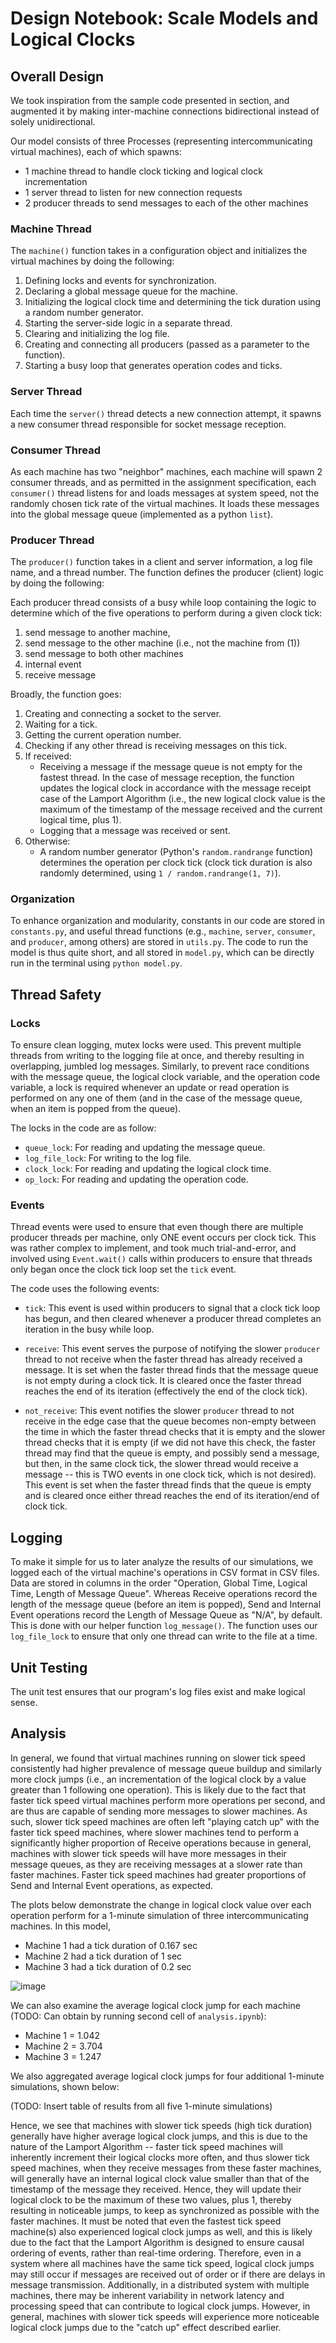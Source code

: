 # Design Notebook: Scale Models and Logical Clocks ###

## Overall Design
We took inspiration from the sample code presented in section, and augmented it by making inter-machine connections bidirectional instead of solely unidirectional.

Our model consists of three Processes (representing intercommunicating virtual machines), each of which spawns:
- 1 machine thread to handle clock ticking and logical clock incrementation
- 1 server thread to listen for new connection requests
- 2 producer threads to send messages to each of the other machines

### Machine Thread
The `machine()` function takes in a configuration object and initializes the virtual machines by doing the following:
1. Defining locks and events for synchronization.
2. Declaring a global message queue for the machine.
3. Initializing the logical clock time and determining the tick duration using a random number generator.
4. Starting the server-side logic in a separate thread.
5. Clearing and initializing the log file.
6. Creating and connecting all producers (passed as a parameter to the function).
7. Starting a busy loop that generates operation codes and ticks.


### Server Thread
Each time the `server()` thread detects a new connection attempt, it spawns a new consumer thread responsible for socket message reception.

### Consumer Thread
As each machine has two "neighbor" machines, each machine will spawn 2 consumer threads, and as permitted in the assignment specification, each `consumer()` thread listens for and loads messages at system speed, not the randomly chosen tick rate of the virtual machines. It loads these messages into the global message queue (implemented as a python `list`).

### Producer Thread
The `producer()` function takes in a client and server information, a log file name, and a thread number. The function defines the producer (client) logic by doing the following:

Each producer thread consists of a busy while loop containing the logic to determine which of the five operations to perform during a given clock tick:
1. send message to another machine,
2. send message to the other machine (i.e., not the machine from (1))
3. send message to both other machines
4. internal event
5. receive message

Broadly, the function goes:
1. Creating and connecting a socket to the server.
2. Waiting for a tick.
3. Getting the current operation number.
4. Checking if any other thread is receiving messages on this tick.
5. If received:
    - Receiving a message if the message queue is not empty for the fastest thread. In the case of message reception, the function updates the logical clock in accordance with the message receipt case of the Lamport Algorithm (i.e., the new logical clock value is the maximum of the timestamp of the message received and the current logical time, plus 1).
    - Logging that a message was received or sent.
6. Otherwise:
    - A random number generator (Python's `random.randrange` function) determines the operation per clock tick (clock tick duration is also randomly determined, using `1 / random.randrange(1, 7)`).

### Organization
To enhance organization and modularity, constants in our code are stored in `constants.py`, and useful thread functions (e.g., `machine`, `server`, `consumer`, and `producer`, among others) are stored in `utils.py`. The code to run the model is thus quite short, and all stored in `model.py`, which can be directly run in the terminal using `python model.py`.

## Thread Safety
### Locks
To ensure clean logging, mutex locks were used. This prevent multiple threads from writing to the logging file at once, and thereby resulting in overlapping, jumbled log messages. Similarly, to prevent race conditions with the message queue, the logical clock variable, and the operation code variable, a lock is required whenever an update or read operation is performed on any one of them (and in the case of the message queue, when an item is popped from the queue).

The locks in the code are as follow:
- `queue_lock`: For reading and updating the message queue.
- `log_file_lock`: For writing to the log file.
- `clock_lock`: For reading and updating the logical clock time.
- `op_lock`: For reading and updating the operation code.

### Events
Thread events were used to ensure that even though there are multiple producer threads per machine, only ONE event occurs per clock tick. This was rather complex to implement, and took much trial-and-error, and involved using `Event.wait()` calls within producers to ensure that threads only began once the clock tick loop set the `tick` event.

The code uses the following events:
- `tick`: This event is used within producers to signal that a clock tick loop has begun, and then cleared whenever a producer thread completes an iteration in the busy while loop.

- `receive`: This event serves the purpose of notifying the slower `producer` thread to not receive when the faster thread has already received a message. It is set when the faster thread finds that the message queue is not empty during a clock tick. It is cleared once the faster thread reaches the end of its iteration (effectively the end of the clock tick).

- `not_receive`: This event notifies the slower `producer` thread to not receive in the edge case that the queue becomes non-empty between the time in which the faster thread checks that it is empty and the slower thread checks that it is empty (if we did not have this check, the faster thread may find that the queue is empty, and possibly send a message, but then, in the same clock tick, the slower thread would receive a message -- this is TWO events in one clock tick, which is not desired). This event is set when the faster thread finds that the queue is empty and is cleared once either thread reaches the end of its iteration/end of clock tick.

## Logging
To make it simple for us to later analyze the results of our simulations, we logged each of the virtual machine's operations in CSV format in CSV files. Data are stored in columns in the order "Operation, Global Time, Logical Time, Length of Message Queue". Whereas Receive operations record the length of the message queue (before an item is popped), Send and Internal Event operations record the Length of Message Queue as "N/A", by default. This is done with our helper function `log_message()`. The function uses our `log_file_lock` to ensure that only one thread can write to the file at a time.

## Unit Testing
The unit test ensures that our program's log files exist and make logical sense.

## Analysis
In general, we found that virtual machines running on slower tick speed consistently had higher prevalence of message queue buildup and similarly more clock jumps (i.e., an incrementation of the logical clock by a value greater than 1 following one operation). This is likely due to the fact that faster tick speed virtual machines perform more operations per second, and are thus are capable of sending more messages to slower machines. As such, slower tick speed machines are often left "playing catch up" with the faster tick speed machines, where slower machines tend to perform a significantly higher proportion of Receive operations because in general, machines with slower tick speeds will have more messages in their message queues, as they are receiving messages at a slower rate than faster machines. Faster tick speed machines had greater proportions of Send and Internal Event operations, as expected.

The plots below demonstrate the change in logical clock value over each operation perform for a 1-minute simulation of three intercommunicating machines. In this model,
- Machine 1 had a tick duration of 0.167 sec
- Machine 2 had a tick duration of 1 sec
- Machine 3 had a tick duration of 0.2 sec

![image](analysis.png)

We can also examine the average logical clock jump for each machine (TODO: Can obtain by running second cell of `analysis.ipynb`):
- Machine 1 = 1.042
- Machine 2 = 3.704
- Machine 3 = 1.247

We also aggregated average logical clock jumps for four additional 1-minute simulations, shown below:

(TODO: Insert table of results from all five 1-minute simulations)

Hence, we see that machines with slower tick speeds (high tick duration) generally have higher average logical clock jumps, and this is due to the nature of the Lamport Algorithm -- faster tick speed machines will inherently increment their logical clocks more often, and thus slower tick speed machines, when they receive messages from these faster machines, will generally have an internal logical clock value smaller than that of the timestamp of the message they received. Hence, they will update their logical clock to be the maximum of these two values, plus 1, thereby resulting in noticeable jumps, to keep as synchronized as possible with the faster machines. It must be noted that even the fastest tick speed machine(s) also experienced logical clock jumps as well, and this is likely due to the fact that the Lamport Algorithm is designed to ensure causal ordering of events, rather than real-time ordering. Therefore, even in a system where all machines have the same tick speed, logical clock jumps may still occur if messages are received out of order or if there are delays in message transmission. Additionally, in a distributed system with multiple machines, there may be inherent variability in network latency and processing speed that can contribute to logical clock jumps. However, in general, machines with slower tick speeds will experience more noticeable logical clock jumps due to the "catch up" effect described earlier.